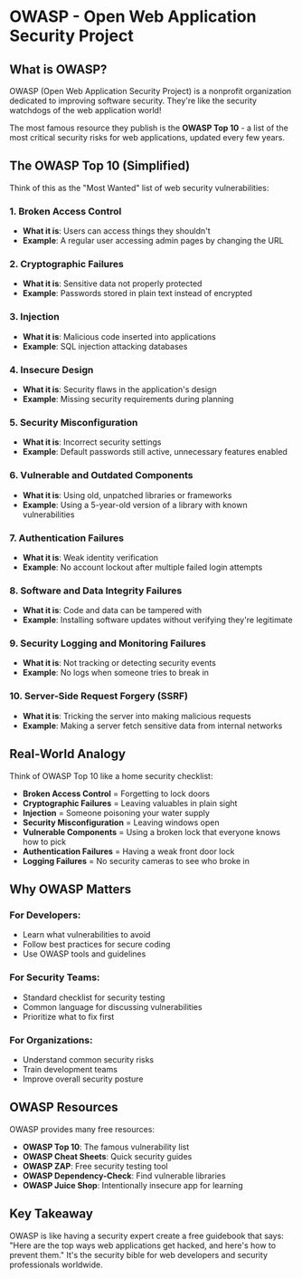 # OWASP - Open Web Application Security Project

## What is OWASP?

OWASP (Open Web Application Security Project) is a nonprofit organization dedicated to improving software security. They're like the security watchdogs of the web application world!

The most famous resource they publish is the **OWASP Top 10** - a list of the most critical security risks for web applications, updated every few years.

## The OWASP Top 10 (Simplified)

Think of this as the "Most Wanted" list of web security vulnerabilities:

### 1. **Broken Access Control**
- **What it is**: Users can access things they shouldn't
- **Example**: A regular user accessing admin pages by changing the URL

### 2. **Cryptographic Failures**
- **What it is**: Sensitive data not properly protected
- **Example**: Passwords stored in plain text instead of encrypted

### 3. **Injection**
- **What it is**: Malicious code inserted into applications
- **Example**: SQL injection attacking databases

### 4. **Insecure Design**
- **What it is**: Security flaws in the application's design
- **Example**: Missing security requirements during planning

### 5. **Security Misconfiguration**
- **What it is**: Incorrect security settings
- **Example**: Default passwords still active, unnecessary features enabled

### 6. **Vulnerable and Outdated Components**
- **What it is**: Using old, unpatched libraries or frameworks
- **Example**: Using a 5-year-old version of a library with known vulnerabilities

### 7. **Authentication Failures**
- **What it is**: Weak identity verification
- **Example**: No account lockout after multiple failed login attempts

### 8. **Software and Data Integrity Failures**
- **What it is**: Code and data can be tampered with
- **Example**: Installing software updates without verifying they're legitimate

### 9. **Security Logging and Monitoring Failures**
- **What it is**: Not tracking or detecting security events
- **Example**: No logs when someone tries to break in

### 10. **Server-Side Request Forgery (SSRF)**
- **What it is**: Tricking the server into making malicious requests
- **Example**: Making a server fetch sensitive data from internal networks

## Real-World Analogy

Think of OWASP Top 10 like a home security checklist:

- **Broken Access Control** = Forgetting to lock doors
- **Cryptographic Failures** = Leaving valuables in plain sight
- **Injection** = Someone poisoning your water supply
- **Security Misconfiguration** = Leaving windows open
- **Vulnerable Components** = Using a broken lock that everyone knows how to pick
- **Authentication Failures** = Having a weak front door lock
- **Logging Failures** = No security cameras to see who broke in

## Why OWASP Matters

### For Developers:
- Learn what vulnerabilities to avoid
- Follow best practices for secure coding
- Use OWASP tools and guidelines

### For Security Teams:
- Standard checklist for security testing
- Common language for discussing vulnerabilities
- Prioritize what to fix first

### For Organizations:
- Understand common security risks
- Train development teams
- Improve overall security posture

## OWASP Resources

OWASP provides many free resources:

- **OWASP Top 10**: The famous vulnerability list
- **OWASP Cheat Sheets**: Quick security guides
- **OWASP ZAP**: Free security testing tool
- **OWASP Dependency-Check**: Find vulnerable libraries
- **OWASP Juice Shop**: Intentionally insecure app for learning

## Key Takeaway

OWASP is like having a security expert create a free guidebook that says: "Here are the top ways web applications get hacked, and here's how to prevent them." It's the security bible for web developers and security professionals worldwide.
